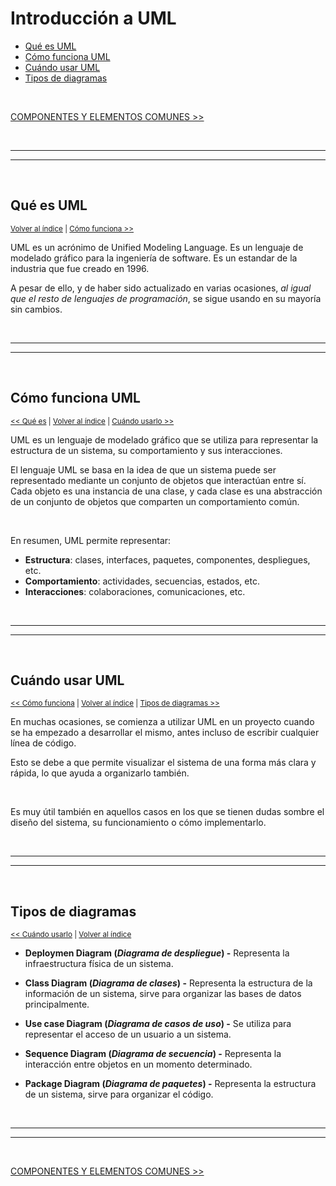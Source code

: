 # Introducción a UML

<div id="indice"></div>

* [Qué es UML](#qué-es-uml)
* [Cómo funciona UML](#cómo-funciona-uml)
* [Cuándo usar UML](#cuándo-usar-uml)
* [Tipos de diagramas](#tipos-de-diagramas)

<br>

[COMPONENTES Y ELEMENTOS COMUNES >>](./01_components_and_commonElements.md#componentes-y-elementos-comunes)


<br><hr>
<hr><br>


## Qué es UML

<sub>[Volver al índice](#indice) | [Cómo funciona >>](#cómo-funciona-uml)</sub>

UML es un acrónimo de Unified Modeling Language. Es un lenguaje de modelado gráfico para la ingeniería de software. Es un estandar de la industria que fue creado en 1996.

A pesar de ello, y de haber sido actualizado en varias ocasiones, *al igual que el resto de lenguajes de programación*, se sigue usando en su mayoría sin cambios.


<br><hr>
<hr><br>


## Cómo funciona UML

<sub>[<< Qué es](#qué-es-uml) | [Volver al índice](#indice) | [Cuándo usarlo >>](#cuándo-usar-uml)</sub>

UML es un lenguaje de modelado gráfico que se utiliza para representar la estructura de un sistema, su comportamiento y sus interacciones.

El lenguaje UML se basa en la idea de que un sistema puede ser representado mediante un conjunto de objetos que interactúan entre sí. Cada objeto es una instancia de una clase, y cada clase es una abstracción de un conjunto de objetos que comparten un comportamiento común.

<br>

En resumen, UML permite representar:

* **Estructura**: clases, interfaces, paquetes, componentes, despliegues, etc.
* **Comportamiento**: actividades, secuencias, estados, etc.
* **Interacciones**: colaboraciones, comunicaciones, etc.


<br><hr>
<hr><br>


## Cuándo usar UML

<sub>[<< Cómo funciona](#cómo-funciona-uml) | [Volver al índice](#indice) | [Tipos de diagramas >>](#tipos-de-diagramas)</sub>

En muchas ocasiones, se comienza a utilizar UML en un proyecto cuando se ha empezado a desarrollar el mismo, antes incluso de escribir cualquier línea de código.

Esto se debe a que permite visualizar el sistema de una forma más clara y rápida, lo que ayuda a organizarlo también.

<br>

Es muy útil también en aquellos casos en los que se tienen dudas sombre el diseño del sistema, su funcionamiento o cómo implementarlo.


<br><hr>
<hr><br>


## Tipos de diagramas

<sub>[<< Cuándo usarlo](#cuándo-usar-uml) | [Volver al índice](#indice)</sub>

* **Deploymen Diagram (*Diagrama de despliegue*) -** Representa la infraestructura física de un sistema.

* **Class Diagram (*Diagrama de clases*) -** Representa la estructura de la información de un sistema, sirve para organizar las bases de datos principalmente.

* **Use case Diagram (*Diagrama de casos de uso*) -** Se utiliza para representar el acceso de un usuario a un sistema.

* **Sequence Diagram (*Diagrama de secuencia*) -** Representa la interacción entre objetos en un momento determinado.

* **Package Diagram (*Diagrama de paquetes*) -** Representa la estructura de un sistema, sirve para organizar el código.


<br><hr>
<hr><br>


[COMPONENTES Y ELEMENTOS COMUNES >>](./01_components_and_commonElements.md#componentes-y-elementos-comunes)